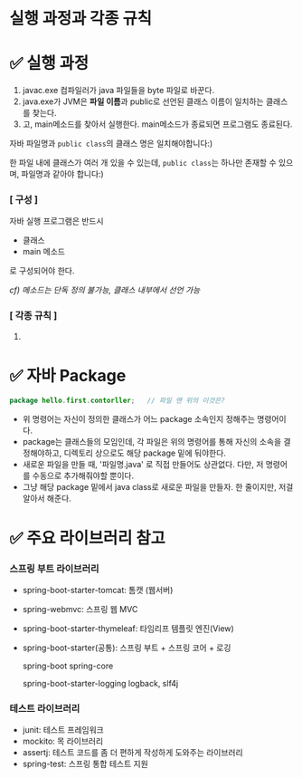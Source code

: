 # 실행 과정과 각종 규칙



# ✅ 실행 과정

1. javac.exe 컴파일러가 java 파일들을 byte 파일로 바꾼다.
2. java.exe가 JVM은 **파일 이름**과 public로 선언된 클래스 이름이 일치하는 클래스를 찾는다.
3. 고, main메소드를 찾아서 실행한다. main메소드가 종료되면 프로그램도 종료된다.





자바 파일명과 `public class`의 클래스 명은 일치해야합니다:)

한 파일 내에 클래스가 여러 개 있을 수 있는데, `public class`는 하나만 존재할 수 있으며, 파일명과 같아야 합니다:)

### [ 구성 ]

자바 실행 프로그램은 반드시

- 클래스
- main 메소드 

로 구성되어야 한다.

*cf) 메소드는 단독 정의 불가능, 클래스 내부에서 선언 가능*



### [ 각종 규칙 ]

1. 









# ✅ 자바 Package

```java
package hello.first.contorller;   // 파일 맨 위의 이것은?
```

- 위 명령어는 자신이 정의한 클래스가 어느 package 소속인지 정해주는 명령어이다.
- package는 클래스들의 모임인데, 각 파일은 위의 명령어를 통해 자신의 소속을 결정해야하고, 디렉토리 상으로도 해당 package 밑에 둬야한다.
- 새로운 파일을 만들 때, '파일명.java' 로 직접 만들어도 상관없다. 다만, 저 명령어를 수동으로 추가해줘야할 뿐이다.
- 그냥 해당 package 밑에서 java class로 새로운 파일을 만들자. 한 줄이지만, 저걸 알아서 해준다.













# ✅ 주요 라이브러리 참고

### **스프링 부트 라이브러리**

- spring-boot-starter-tomcat: 톰캣 (웹서버) 

- spring-webmvc: 스프링 웹 MVC

- spring-boot-starter-thymeleaf: 타임리프 템플릿 엔진(View) 

- spring-boot-starter(공통): 스프링 부트 + 스프링 코어 + 로깅

  spring-boot spring-core

  spring-boot-starter-logging logback, slf4j

### **테스트 라이브러리**

-  junit: 테스트 프레임워크
-  mockito: 목 라이브러리
-  assertj: 테스트 코드를 좀 더 편하게 작성하게 도와주는 라이브러리 
-  spring-test: 스프링 통합 테스트 지원